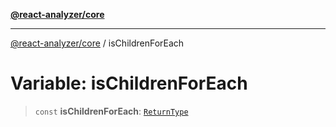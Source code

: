 [**@react-analyzer/core**](../README.md)

***

[@react-analyzer/core](../README.md) / isChildrenForEach

# Variable: isChildrenForEach

> `const` **isChildrenForEach**: [`ReturnType`](../@react-analyzer/namespaces/isReactAPI/type-aliases/ReturnType.md)
